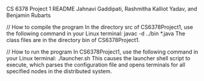 CS 6378 Project 1 README
Jahnavi Gaddipati, Rashmitha Kalliot Yadav, and Benjamin Rubarts

// How to compile the program
In the directory src of CS6378Project1, use the following command in your Linux terminal:
	javac -d ../bin *.java
The class files are in the directory bin of CS6378Project1.

// How to run the program
In CS6378Project1, use the following command in your Linux terminal:
	./launcher.sh
This causes the launcher shell script to execute, which parses the configuration file and opens terminals for all specified nodes in the distributed system.
